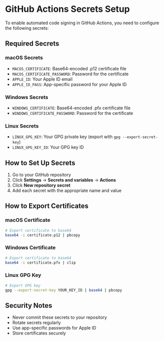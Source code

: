 # GitHub Actions Secrets Setup

To enable automated code signing in GitHub Actions, you need to configure the following secrets:

## Required Secrets

### macOS Secrets
- `MACOS_CERTIFICATE`: Base64-encoded .p12 certificate file
- `MACOS_CERTIFICATE_PASSWORD`: Password for the certificate
- `APPLE_ID`: Your Apple ID email
- `APPLE_ID_PASS`: App-specific password for your Apple ID

### Windows Secrets
- `WINDOWS_CERTIFICATE`: Base64-encoded .pfx certificate file
- `WINDOWS_CERTIFICATE_PASSWORD`: Password for the certificate

### Linux Secrets
- `LINUX_GPG_KEY`: Your GPG private key (export with `gpg --export-secret-key`)
- `LINUX_GPG_KEY_ID`: Your GPG key ID

## How to Set Up Secrets

1. Go to your GitHub repository
2. Click **Settings** → **Secrets and variables** → **Actions**
3. Click **New repository secret**
4. Add each secret with the appropriate name and value

## How to Export Certificates

### macOS Certificate
```bash
# Export certificate to base64
base64 -i certificate.p12 | pbcopy
```

### Windows Certificate
```bash
# Export certificate to base64
base64 -i certificate.pfx | clip
```

### Linux GPG Key
```bash
# Export GPG key
gpg --export-secret-key YOUR_KEY_ID | base64 | pbcopy
```

## Security Notes
- Never commit these secrets to your repository
- Rotate secrets regularly
- Use app-specific passwords for Apple ID
- Store certificates securely

